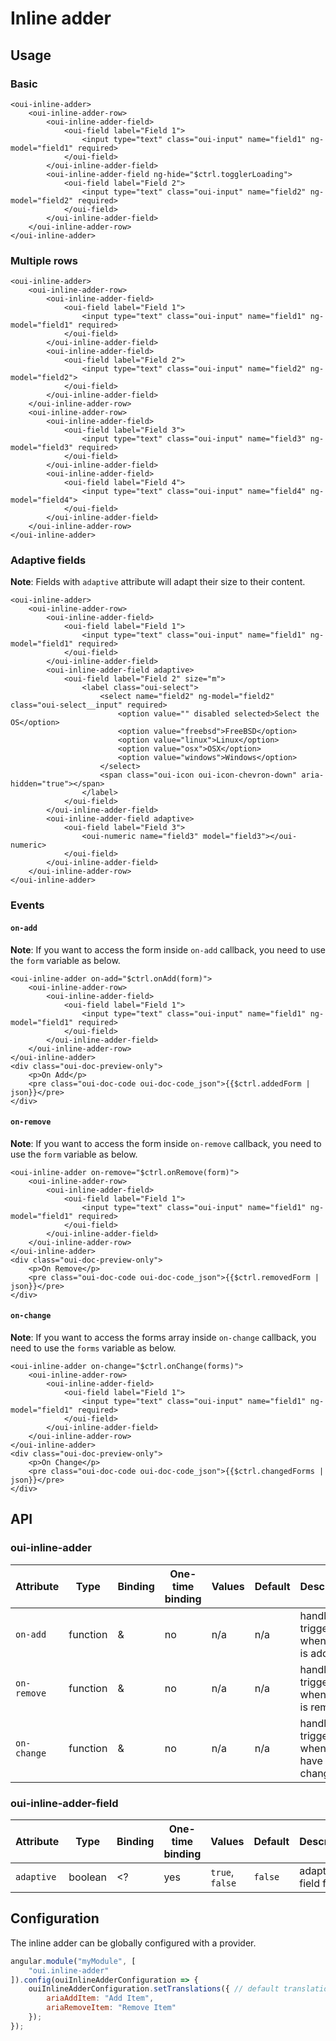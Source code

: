 # Inline adder

<component-status cx-design="complete" ux="rc"></component-status>

## Usage

### Basic

```html:preview
<oui-inline-adder>
    <oui-inline-adder-row>
        <oui-inline-adder-field>
            <oui-field label="Field 1">
                <input type="text" class="oui-input" name="field1" ng-model="field1" required>
            </oui-field>
        </oui-inline-adder-field>
        <oui-inline-adder-field ng-hide="$ctrl.togglerLoading">
            <oui-field label="Field 2">
                <input type="text" class="oui-input" name="field2" ng-model="field2" required>
            </oui-field>
        </oui-inline-adder-field>
    </oui-inline-adder-row>
</oui-inline-adder>
```

### Multiple rows

```html:preview
<oui-inline-adder>
    <oui-inline-adder-row>
        <oui-inline-adder-field>
            <oui-field label="Field 1">
                <input type="text" class="oui-input" name="field1" ng-model="field1" required>
            </oui-field>
        </oui-inline-adder-field>
        <oui-inline-adder-field>
            <oui-field label="Field 2">
                <input type="text" class="oui-input" name="field2" ng-model="field2">
            </oui-field>
        </oui-inline-adder-field>
    </oui-inline-adder-row>
    <oui-inline-adder-row>
        <oui-inline-adder-field>
            <oui-field label="Field 3">
                <input type="text" class="oui-input" name="field3" ng-model="field3" required>
            </oui-field>
        </oui-inline-adder-field>
        <oui-inline-adder-field>
            <oui-field label="Field 4">
                <input type="text" class="oui-input" name="field4" ng-model="field4">
            </oui-field>
        </oui-inline-adder-field>
    </oui-inline-adder-row>
</oui-inline-adder>
```

### Adaptive fields

**Note**: Fields with `adaptive` attribute will adapt their size to their content.

```html:preview
<oui-inline-adder>
    <oui-inline-adder-row>
        <oui-inline-adder-field>
            <oui-field label="Field 1">
                <input type="text" class="oui-input" name="field1" ng-model="field1" required>
            </oui-field>
        </oui-inline-adder-field>
        <oui-inline-adder-field adaptive>
            <oui-field label="Field 2" size="m">
                <label class="oui-select">
                    <select name="field2" ng-model="field2" class="oui-select__input" required>
                        <option value="" disabled selected>Select the OS</option>
                        <option value="freebsd">FreeBSD</option>
                        <option value="linux">Linux</option>
                        <option value="osx">OSX</option>
                        <option value="windows">Windows</option>
                    </select>
                    <span class="oui-icon oui-icon-chevron-down" aria-hidden="true"></span>
                </label>
            </oui-field>
        </oui-inline-adder-field>
        <oui-inline-adder-field adaptive>
            <oui-field label="Field 3">
                <oui-numeric name="field3" model="field3"></oui-numeric>
            </oui-field>
        </oui-inline-adder-field>
    </oui-inline-adder-row>
</oui-inline-adder>
```

### Events

#### `on-add`

**Note**: If you want to access the form inside `on-add` callback, you need to use the `form` variable as below.

```html:preview
<oui-inline-adder on-add="$ctrl.onAdd(form)">
    <oui-inline-adder-row>
        <oui-inline-adder-field>
            <oui-field label="Field 1">
                <input type="text" class="oui-input" name="field1" ng-model="field1" required>
            </oui-field>
        </oui-inline-adder-field>
    </oui-inline-adder-row>
</oui-inline-adder>
<div class="oui-doc-preview-only">
    <p>On Add</p>
    <pre class="oui-doc-code oui-doc-code_json">{{$ctrl.addedForm | json}}</pre>
</div>
```

#### `on-remove`

**Note**: If you want to access the form inside `on-remove` callback, you need to use the `form` variable as below.

```html:preview
<oui-inline-adder on-remove="$ctrl.onRemove(form)">
    <oui-inline-adder-row>
        <oui-inline-adder-field>
            <oui-field label="Field 1">
                <input type="text" class="oui-input" name="field1" ng-model="field1" required>
            </oui-field>
        </oui-inline-adder-field>
    </oui-inline-adder-row>
</oui-inline-adder>
<div class="oui-doc-preview-only">
    <p>On Remove</p>
    <pre class="oui-doc-code oui-doc-code_json">{{$ctrl.removedForm | json}}</pre>
</div>
```

#### `on-change`

**Note**: If you want to access the forms array inside `on-change` callback, you need to use the `forms` variable as below.

```html:preview
<oui-inline-adder on-change="$ctrl.onChange(forms)">
    <oui-inline-adder-row>
        <oui-inline-adder-field>
            <oui-field label="Field 1">
                <input type="text" class="oui-input" name="field1" ng-model="field1" required>
            </oui-field>
        </oui-inline-adder-field>
    </oui-inline-adder-row>
</oui-inline-adder>
<div class="oui-doc-preview-only">
    <p>On Change</p>
    <pre class="oui-doc-code oui-doc-code_json">{{$ctrl.changedForms | json}}</pre>
</div>
```

## API

### oui-inline-adder

| Attribute     | Type      | Binding   | One-time binding  | Values            | Default   | Description
| ----          | ----      | ----      | ----              | ----              | ----      | ----
| `on-add`      | function  | &         | no                | n/a               | n/a       | handler triggered when a row is added
| `on-remove`   | function  | &         | no                | n/a               | n/a       | handler triggered when a row is removed
| `on-change`   | function  | &         | no                | n/a               | n/a       | handler triggered when rows have changed

### oui-inline-adder-field

| Attribute     | Type      | Binding   | One-time binding  | Values            | Default   | Description
| ----          | ----      | ----      | ----              | ----              | ----      | ----
| `adaptive`    | boolean   | <?        | yes               | `true`, `false`   | `false`   | adaptive field flag

## Configuration

The inline adder can be globally configured with a provider.

```js
angular.module("myModule", [
    "oui.inline-adder"
]).config(ouiInlineAdderConfiguration => {
    ouiInlineAdderConfiguration.setTranslations({ // default translations
        ariaAddItem: "Add Item",
        ariaRemoveItem: "Remove Item"
    });
});
```
